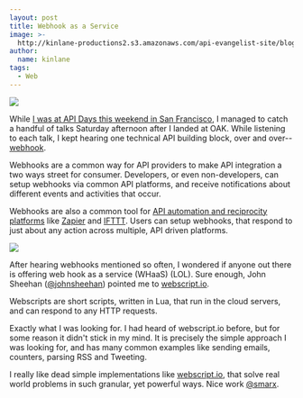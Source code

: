 ```yaml
---
layout: post
title: Webhook as a Service
image: >-
  http://kinlane-productions2.s3.amazonaws.com/api-evangelist-site/blog/webscript-io-logo.png
author:
  name: kinlane
tags:
  - Web
---
```

[![](https://s3.amazonaws.com/kinlane-productions2/api-evangelist/webscript/webscript-io-logo.png)](https://webscript.io/)

While [I was at API Days this weekend in San Francisco](http://www.apievangelist.com/2013/06/23/a-great-time-at-api-days-san-francisco/), I managed to catch a handful of talks Saturday afternoon after I landed at OAK. While listening to each talk, I kept hearing one technical API building block, over and over--[webhook](http://en.wikipedia.org/wiki/Webhook).

Webhooks are a common way for API providers to make API integration a two ways street for consumer. Developers, or even non-developers, can setup webhooks via common API platforms, and receive notifications about different events and activities that occur.

Webhooks are also a common tool for [API automation and reciprocity platforms](http://reciprocity.apievangelist.com/companies.html) like [Zapier](http://reciprocity.apievangelist.com/companies-detail.html?id=38) and [IFTTT](http://reciprocity.apievangelist.com/companies-detail.html?id=39). Users can setup webhooks, that respond to just about any action across multiple, API driven platforms.

[![](https://s3.amazonaws.com/kinlane-productions2/api-evangelist/webscript/webscripts-io-webhook-script-example.png)](https://webscript.io/)

After hearing webhooks mentioned so often, I wondered if anyone out there is offering web hook as a service (WHaaS) (LOL). Sure enough, John Sheehan ([@johnsheehan](https://twitter.com/johnsheehan)) pointed me to [webscript.io](https://webscript.io/).

Webscripts are short scripts, written in Lua, that run in the cloud servers, and can respond to any HTTP requests.

Exactly what I was looking for. I had heard of webscript.io before, but for some reason it didn't stick in my mind. It is precisely the simple approach I was looking for, and has many common examples like sending emails, counters, parsing RSS and Tweeting.

I really like dead simple implementations like [webscript.io](https://webscript.io/), that solve real world problems in such granular, yet powerful ways. Nice work [@smarx](https://twitter.com/smarx).